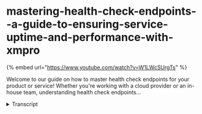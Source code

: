 # mastering-health-check-endpoints--a-guide-to-ensuring-service-uptime-and-performance-with-xmpro
{% embed url="https://www.youtube.com/watch?v=W1LWcSUrgTs" %}



Welcome to our guide on how to master health check endpoints for your product or service! Whether you're working with a cloud provider or an in-house team, understanding health check endpoints...
<details>
<summary>Transcript</summary>Welcome to our guide on how to master health check endpoints for your product or service! Whether you're working with a cloud provider or an in-house team, understanding health check endpoints...
now a health check endpoint is precisely

as it sounds

a product service has a health check API

endpoint such as HTTP forward slash help

that Returns the help of the service

when it is called the API endpoint

Handler performs various checks and

responds with the simple status of the

API and its dependencies

are unhealthy

when it is troubleshooting health checks

are the industry standard for the first

diagnostic step

they quickly indicate connectivity

health

either highlighting an issue such as

access to a database

or allowing the troubleshooter to rule

out connectivity and move on to their

next check

we've implemented standard best practice

health check endpoints with two

different ways to consume this

information

in person or utilizing a diagnostic tool

as a baseline a person can monitor the

health UI which sits outside of our

product

has to or you wouldn't be able to access

it if our products were not healthy

however there is more to be gained by

configuring the raw Json API response to

be read by diagnostic tools such as

Azure with app insights

so that the endpoints are constantly

monitored on the infrastructure itself

you can build rules triggered if it goes

from healthy to unhealthy and when

triggered you can build actions such as

an email or a team's message or maybe

even to Auto scale

Health endpoints are crucial for

enabling self-healing functionalities in

your infrastructure

being able to automatically restart

unhealthy services on the edge

is extremely powerful in increasing

product uptime and performance

imagine if your application is running

on kubernetes and you can automatically

restart the service

or the Pod that it's running on and

hopefully get it back to a healthy state

health checks are particularly useful

for customer installations on their own

infrastructure

there's always a risk that connectivity

might not have been opened on a service

that exim Pro needs and it's not

transparent that this is the case

time has been lost in previous

installations going through that

diagnosis process

it requires certain skill sets so it

becomes time consuming and costly to

troubleshoot what may end up being a

trivial issue

with health checks now when you do the

initial installation you could for

example confirm application designer has

connectivity to subscription manager and

to its database

if it doesn't then we can tell straight

away that it can't connect and see the

relevant error message

the problem is narrowed down to

connectivity between two systems and

it's simple to proceed to The Next Step

which could be something like opening an

exception on the firewall

[Music]

there are also day-to-day operations

where the environment in which XM Pro is

installed unexpectedly changes

whether it's the Cloud Server provide

running updates

sorry whether it's the cloud provider

running updates or deprecating

underlying functionality or the customer

themselves making changes

these endpoints are available so that XM

Pro connectivity can be actively

monitored

connectivity is inadvertently broken

someone can be proactively notified of

an issue and investigate further

the loss of connectivity assists in

knowing which area is working as

expected and which area to troubleshoot

Boda

let me take you to our product

documentation for a quick look

this is the

sorry this is the health path of an

application designer Services URL and

the raw API response

note the overall status is healthy and

that there is an entry for each of the

related product Service apis as well as

the database

observe the duration for each individual

check their healthy status as well as

the optional descriptive tags

next we'll look at the same information

using the Baseline help UI

here we can see in the top half the same

information for application designer but

it is a lot easier on the human eye

the overall status is healthy

and again there are entries for each

related product service API as well as

the database

observe again the duration for each

check their healthy status as well as

the optional descriptive tags

our documentation includes an example of

how to configure the Xin pro products as

well as how to add third-party systems

that have health endpoints

a reminder that how you choose to use

these in health checks is up to you

our product is decoupled from any

specific cloud provider so that XM Pro

remains platform independent
</details>